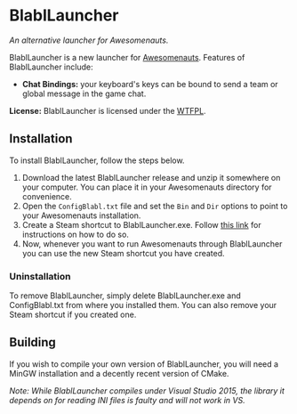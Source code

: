 BlablLauncher
=============

*An alternative launcher for Awesomenauts.*

BlablLauncher is a new launcher for [Awesomenauts](http://www.awesomenauts.com/). Features of BlablLauncher include:

* **Chat Bindings:** your keyboard's keys can be bound to send a team or global message in the game chat.

**License:** BlablLauncher is licensed under the [WTFPL](http://www.wtfpl.net/).

## Installation ##

To install BlablLauncher, follow the steps below.

1. Download the latest BlablLauncher release and unzip it somewhere on your computer. You can place it in your Awesomenauts directory for convenience.
2. Open the `ConfigBlabl.txt` file and set the `Bin` and `Dir` options to point to your Awesomenauts installation.
3. Create a Steam shortcut to BlablLauncher.exe. Follow [this link](https://support.steampowered.com/kb_article.php?ref=2219-YDJV-5557) for instructions on how to do so.
4. Now, whenever you want to run Awesomenauts through BlablLauncher you can use the new Steam shortcut you have created.

### Uninstallation ###

To remove BlablLauncher, simply delete BlablLauncher.exe and ConfigBlabl.txt from where you installed them. You can also remove your Steam shortcut if you created one.

## Building ##

If you wish to compile your own version of BlablLauncher, you will need a MinGW installation and a decently recent version of CMake. 

*Note: While BlablLauncher compiles under Visual Studio 2015, the library it depends on for reading INI files is faulty and will not work in VS.*